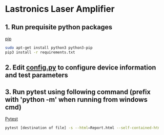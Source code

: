 # Lastronics Laser Amplifier
## 1. Run prequisite python packages
[pip](https://pip.pypa.io/en/stable/)
```bash
sudo apt-get install python3 python3-pip 
pip3 install -r requirements.txt
```
## 2. Edit [config.py](./config.py) to configure device information and test parameters
## 3. Run pytest using following command (prefix with 'python -m' when running from windows cmd)
[Pytest](https://docs.pytest.org/en/stable/)
```bash
pytest [destination of file] -s --html=Report.html --self-contained-html --verbose --capture sys -rP -rF
```


